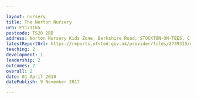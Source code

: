```yaml
---

layout: nursery
title: The Norton Nursery
urn: EY173165
postcode: TS20 2RD
address: Norton Nursery Kids Zone, Berkshire Road, STOCKTON-ON-TEES, Cleveland, TS20 2RD
latestReportUrl: https://reports.ofsted.gov.uk/provider/files/2739319/urn/EY173165.pdf
teaching: 2
development: 1
leadership: 2
outcomes: 2
overall: 2
date: 01 April 2018 
datePublish: 9 November 2017

---
```

